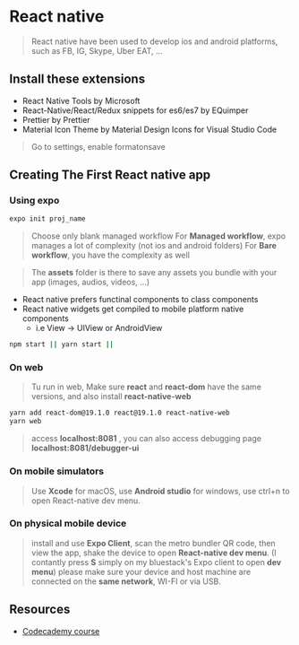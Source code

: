 # React native

> React native have been used to develop ios and android platforms, such as FB, IG, Skype, Uber EAT, ...

## Install these extensions

- React Native Tools by Microsoft
- React-Native/React/Redux snippets for es6/es7 by EQuimper
- Prettier by Prettier
- Material Icon Theme by Material Design Icons for Visual Studio Code

> Go to settings, enable formatonsave

## Creating The First React native app

### Using expo

```bash
expo init proj_name
```

> Choose only blank managed workflow For **Managed workflow**, expo manages a lot of complexity (not ios and android folders) For **Bare workflow**, you have the complexity as well

> The **assets** folder is there to save any assets you bundle with your app (images, audios, videos, ...)

- React native prefers functinal components to class components
- React native widgets get compiled to mobile platform native components
  - i.e View -> UIView or AndroidView

```bash
npm start || yarn start ||
```

### On web

> Tu run in web, Make sure **react** and **react-dom** have the same versions, and also install **react-native-web**

```bash
yarn add react-dom@19.1.0 react@19.1.0 react-native-web
yarn web
```

> access **localhost:8081** , you can also access debugging page **localhost:8081/debugger-ui**

### On mobile simulators

> Use **Xcode** for macOS, use **Android studio** for windows, use ctrl+n to open React-native dev menu.

### On physical mobile device

> install and use **Expo Client**, scan the metro bundler QR code, then view the app, shake the device to open **React-native dev menu**. (I contantly press **S** simply on my bluestack's Expo client to open **dev menu**)
> please make sure your device and host machine are connected on the **same network**, WI-FI or via USB.

## Resources

- [Codecademy course](www.codecademy.com/courses/learn-react-native/lessons/react-native-fundamentals-v53)
